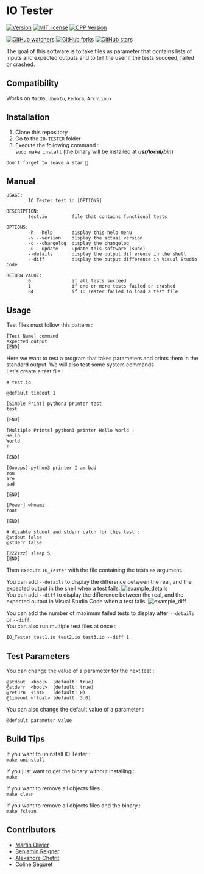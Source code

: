 # IO Tester
[![Version](https://img.shields.io/badge/IO_Tester-v1.8.0-blue.svg)](https://github.com/tocola/IO-TESTER/releases/tag/v1.8.0)
[![MIT license](https://img.shields.io/badge/License-MIT-orange.svg)](https://github.com/tocola/IO-TESTER/blob/main/LICENSE)
[![CPP Version](https://img.shields.io/badge/C++-17-darkgreen.svg)](https://isocpp.org/)

[![GitHub watchers](https://img.shields.io/github/watchers/tocola/IO-TESTER?style=social)](https://github.com/tocola/IO-TESTER/watchers/)
[![GitHub forks](https://img.shields.io/github/forks/tocola/IO-TESTER?style=social)](https://github.com/tocola/IO-TESTER/network/members/)
[![GitHub stars](https://img.shields.io/github/stars/tocola/IO-TESTER?style=social)](https://github.com/tocola/IO-TESTER/stargazers/)

The goal of this software is to take files as parameter that contains lists of inputs and expected outputs and to tell the user if the tests succeed, failed or crashed.

## Compatibility
Works on `MacOS`, `Ubuntu`, `Fedora`, `ArchLinux`

## Installation

1. Clone this repository
2. Go to the `IO-TESTER` folder
3. Execute the following command :  
   `sudo make install` (the binary will be installed at ***usr/local/bin***)

`Don't forget to leave a star 🌟`

## Manual

```
USAGE:
        IO_Tester test.io [OPTIONS]

DESCRIPTION:
        test.io         file that contains functional tests

OPTIONS:
        -h --help       display this help menu
        -v --version    display the actual version
        -c --changelog  display the changelog
        -u --update     update this software (sudo)
        --details       display the output difference in the shell
        --diff          display the output difference in Visual Studio Code

RETURN VALUE:
        0               if all tests succeed
        1               if one or more tests failed or crashed
        84              if IO_Tester failed to load a test file
```

## Usage

Test files must follow this pattern :
```
[Test Name] command
expected output
[END]
```

Here we want to test a program that takes parameters and prints them in the standard output. We will also test some system commands  
Let's create a test file :

```
# test.io

@default timeout 1

[Simple Print] python3 printer test
test

[END]

[Multiple Prints] python3 printer Hello World !
Hello
World
!

[END]

[Oooops] python3 printer I am bad
You
are
bad

[END]

[Power] whoami
root

[END]

# disable stdout and stderr catch for this test :
@stdout false
@stderr false

[ZZZzzz] sleep 5
[END]
```

Then execute `IO_Tester` with the file containing the tests as argument.

You can add `--details` to display the difference between the real, and the expected output in the shell when a test fails.
![example_details](https://github.com/tocola/IO-TESTER/blob/main/.github/example_details.png?raw=true)  
You can add `--diff` to display the difference between the real, and the expected output in Visual Studio Code when a test fails.
![example_diff](https://github.com/tocola/IO-TESTER/blob/main/.github/example_diff.png?raw=true)  

You can add the number of maximum failed tests to display after `--details` or `--diff`.  
You can also run multiple test files at once :
```
IO_Tester test1.io test2.io test3.io --diff 1
```

## Test Parameters
You can change the value of a parameter for the next test :
```
@stdout  <bool>  (default: true)
@stderr  <bool>  (default: true)
@return  <int>   (default: 0)
@timeout <float> (default: 3.0)
```
You can also change the default value of a parameter :
```
@default parameter value
```

## Build Tips
If you want to uninstall IO Tester :  
`make uninstall`  

If you just want to get the binary without installing :  
`make`  

If you want to remove all objects files :  
`make clean`  

If you want to remove all objects files and the binary :  
`make fclean`  

## Contributors

 - [Martin Olivier](https://github.com/tocola)
 - [Benjamin Reigner](https://github.com/Breigner01)
 - [Alexandre Chetrit](https://github.com/chetrit)
 - [Coline Seguret](https://github.com/Cleopha)
